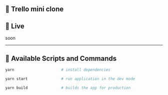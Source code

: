 ## 🥥 Trello mini clone

## 🥝 Live

soon

---

## 🍍 Available Scripts and Commands

```bash
yarn                     # install dependencies
```

```bash
yarn start               # run application in the dev mode

```

```bash
yarn build               # builds the app for production

```

